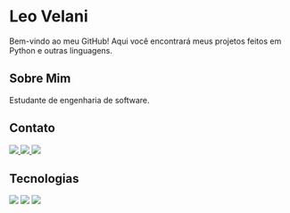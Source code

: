 # Leo Velani
Bem-vindo ao meu GitHub! Aqui você encontrará meus projetos feitos em Python e outras linguagens.

## Sobre Mim
Estudante de engenharia de software. 



## Contato

<a href="mailto:leonardogvelani@gmail.com">
  <img src="https://img.shields.io/badge/Gmail-D14836?style=for-the-badge&logo=gmail&logoColor=white"/>
</a>
<a href="https://www.linkedin.com/in/leovelani/">
  <img src="https://img.shields.io/badge/LinkedIn-0077B5?style=for-the-badge&logo=linkedin&logoColor=white"/>
</a>
<a href="https://github.com/leovelani">
  <img src="https://img.shields.io/badge/GitHub-181717?style=for-the-badge&logo=github&logoColor=white"/>
</a>

## Tecnologias

<img src="https://img.shields.io/badge/Python-3776AB?style=for-the-badge&logo=python&logoColor=white" />
<img src="https://img.shields.io/badge/JavaScript-F7DF1E?style=for-the-badge&logo=javascript&logoColor=black" />
<img src="https://img.shields.io/badge/Cybersecurity-0078D7?style=for-the-badge&logo=microsoft&logoColor=white" />
